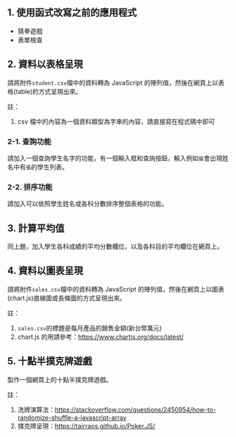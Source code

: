 ## 1. 使用函式改寫之前的應用程式

- 猜拳遊戲
- 表單檢查

## 2. 資料以表格呈現

請將附件`student.csv`檔中的資料轉為 JavaScript 的陣列值，然後在網頁上以表格(table)的方式呈現出來。

註：

1. csv 檔中的內容為一個資料類型為字串的內容，請直接寫在程式碼中即可

### 2-1. 查詢功能

請加入一個查詢學生名字的功能，有一個輸入框和查詢按鈕，輸入例如`張`會出現姓名中有`張`的學生列表。

### 2-2. 排序功能

請加入可以依照學生姓名或各科分數排序整個表格的功能。

## 3. 計算平均值

同上題，加入學生各科成績的平均分數欄位，以及各科目的平均欄位在網頁上。

## 4. 資料以圖表呈現

請將附件`sales.csv`檔中的資料轉為 JavaScript 的陣列值，然後在網頁上以圖表(chart.js)直線圖或長條圖的方式呈現出來。

註：

1. `sales.csv`的標題是每月產品的銷售金額(新台幣萬元)
2. chart.js 的用請參考：https://www.chartjs.org/docs/latest/

## 5. 十點半撲克牌遊戲

製作一個網頁上的十點半撲克牌遊戲。

註：

1. 洗牌演算法：https://stackoverflow.com/questions/2450954/how-to-randomize-shuffle-a-javascript-array
2. 撲克牌呈現：https://tairraos.github.io/Poker.JS/
